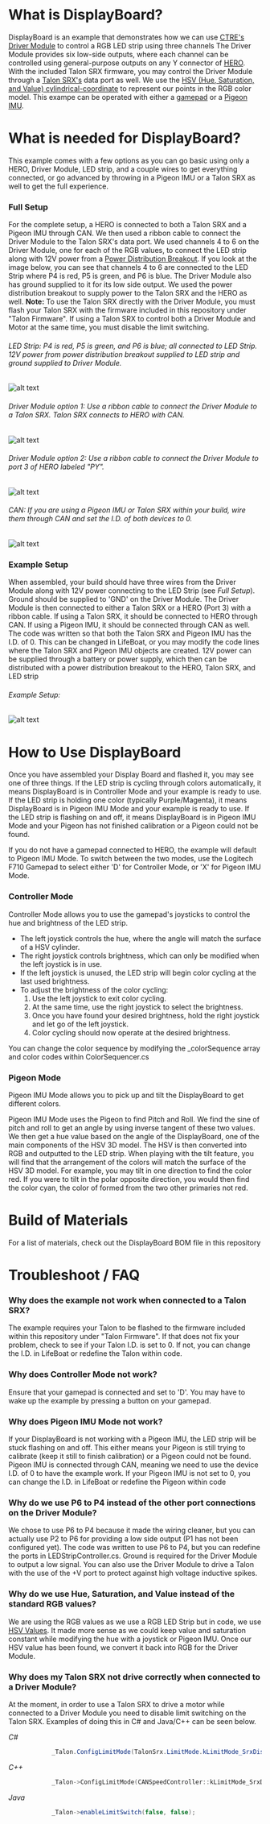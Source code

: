 # What is DisplayBoard?
DisplayBoard is an example that demonstrates how we can use [CTRE's Driver Module](http://www.ctr-electronics.com/gadgeteer-driver-module.html) to control a RGB LED strip using three channels The Driver Module provides six low-side outputs, where each channel can be controlled using general-purpose outputs on any Y connector of [HERO](http://www.ctr-electronics.com/hro.html). With the included Talon SRX firmware, you may control the Driver Module through a [Talon SRX's](http://www.ctr-electronics.com/talon-srx.htm) data port as well.  We use the [HSV (Hue, Saturation, and Value) cylindrical-coordinate](https://en.wikipedia.org/wiki/HSL_and_HSV) to represent our points in the RGB color model. This exampe can be operated with either a [gamepad](https://www.amazon.com/Logitech-940-000117-Gamepad-F710/dp/B0041RR0TW/ref=sr_1_1?ie=UTF8&qid=1494953942&sr=8-1&keywords=Logitech+f709) or a [Pigeon IMU](http://www.ctr-electronics.com/gadgeteer-imu-module-pigeon.html).

# What is needed for DisplayBoard?
This example comes with a few options as you can go basic using only a HERO, Driver Module, LED strip, and a couple wires to get everything connected, or go advanced by throwing in a Pigeon IMU or a Talon SRX as well to get the full experience.

### Full Setup
For the complete setup, a HERO is connected to both a Talon SRX and a Pigeon IMU through CAN. We then used a ribbon cable to connect the Driver Module to the Talon SRX's data port. We used channels 4 to 6 on the Driver Module, one for each of the RGB values, to connect the LED strip along with 12V power from a [Power Distribution Breakout](http://www.ctr-electronics.com/power-distribution-breakout.html). If you look at the image below, you can see that channels 4 to 6 are connected to the LED Strip where P4 is red, P5 is green, and P6 is blue. The Driver Module also has ground supplied to it for its low side output. We used the power distribution breakout to supply power to the Talon SRX and the HERO as well. **Note:** To use the Talon SRX directly with the Driver Module, you must flash your Talon SRX with the firmware included in this repository under "Talon Firmware". If using a Talon SRX to control both a Driver Module and Motor at the same time, you must disable the limit switching.

###### LED Strip: P4 is red, P5 is green, and P6 is blue; all connected to LED Strip. 12V power from power distribution breakout supplied to LED strip and ground supplied to Driver Module.
![alt text](https://github.com/CrossTheRoadElec/Phoenix-Examples-Languages/blob/Worlds_Demo_Examples/HERO%20C%23/DisplayBoard/README%20Images/DriverStrip.jpg)

###### Driver Module option 1: Use a ribbon cable to connect the Driver Module to a Talon SRX. Talon SRX connects to HERO with CAN.
![alt text](https://github.com/CrossTheRoadElec/Phoenix-Examples-Languages/blob/Worlds_Demo_Examples/HERO%20C%23/DisplayBoard/README%20Images/TalonDriver.jpg)
###### Driver Module option 2: Use a ribbon cable to connect the Driver Module to port 3 of HERO labeled "PY".
![alt text](https://github.com/CrossTheRoadElec/Phoenix-Examples-Languages/blob/Worlds_Demo_Examples/HERO%20C%23/DisplayBoard/README%20Images/HeroDriver.jpg)

###### CAN: If you are using a Pigeon IMU or Talon SRX within your build, wire them through CAN and set the I.D. of both devices to 0.
![alt text](https://github.com/CrossTheRoadElec/Phoenix-Examples-Languages/blob/Worlds_Demo_Examples/HERO%20C%23/DisplayBoard/README%20Images/CAN.jpg)

### Example Setup
When assembled, your build should have three wires from the Driver Module along with 12V power connecting to the LED Strip (see *Full Setup*). Ground should be supplied to 'GND' on the Driver Module. The Driver Module is then connected to either a Talon SRX or a HERO (Port 3) with a ribbon cable. If using a Talon SRX, it should be connected to HERO through CAN. If using a Pigeon IMU, it should be connected through CAN as well. The code was written so that both the Talon SRX and Pigeon IMU has the I.D. of 0. This can be changed in LifeBoat, or you may modify the code lines where the Talon SRX and Pigeon IMU objects are created. 12V power can be supplied through a battery or power supply, which then can be distributed with a power distribution breakout to the HERO, Talon SRX, and LED strip
###### Example Setup:
![alt text](https://github.com/CrossTheRoadElec/Phoenix-Examples-Languages/blob/Worlds_Demo_Examples/HERO%20C%23/DisplayBoard/README%20Images/Setup.jpg)

# How to Use DisplayBoard
Once you have assembled your Display Board and flashed it, you may see one of three things. If the LED strip is cycling through colors automatically, it means DisplayBoard is in Controller Mode and your example is ready to use. If the LED strip is holding one color (typically Purple/Magenta), it means DisplayBoard is in Pigeon IMU Mode and your example is ready to use. If the LED strip is flashing on and off, it means DisplayBoard is in Pigeon IMU Mode and your Pigeon has not finished calibration or a Pigeon could not be found.

If you do not have a gamepad connected to HERO, the example will default to Pigeon IMU Mode. To switch between the two modes, use the Logitech F710 Gamepad to select either 'D' for Controller Mode, or 'X' for Pigeon IMU Mode. 

### Controller Mode
Controller Mode allows you to use the gamepad's joysticks to control the hue and brightness of the LED strip. 
* The left joystick controls the hue, where the angle will match the surface of a HSV cylinder.
* The right joystick controls brightness, which can only be modified when the left joystick is in use.
* If the left joystick is unused, the LED strip will begin color cycling at the last used brightness.
* To adjust the brightness of the color cycling:
  1. Use the left joystick to exit color cycling.
  2. At the same time, use the right joystick to select the brightness.
  3. Once you have found your desired brightness, hold the right joystick and let go of the left joystick.
  4. Color cycling should now operate at the desired brightness.
  
You can change the color sequence by modifying the _colorSequence array and color codes within ColorSequencer.cs

### Pigeon Mode
Pigeon IMU Mode allows you to pick up and tilt the DisplayBoard to get different colors.

Pigeon IMU Mode uses the Pigeon to find Pitch and Roll. We find the sine of pitch and roll to get an angle by using inverse tangent of these two values. We then get a hue value based on the angle of the DisplayBoard, one of the main components of the HSV 3D model. The HSV is then converted into RGB and outputted to the LED strip. When playing with the tilt feature, you will find that the arrangement of the colors will match the surface of the HSV 3D model. For example, you may tilt in one direction to find the color red. If you were to tilt in the polar opposite direction, you would then find the color cyan, the color of formed from the two other primaries not red.

# Build of Materials
For a list of materials, check out the DisplayBoard BOM file in this repository

# Troubleshoot / FAQ
### Why does the example not work when connected to a Talon SRX?
The example requires your Talon to be flashed to the firmware included within this repository under "Talon Firmware". If that does not fix your problem, check to see if your Talon I.D. is set to 0. If not, you can change the I.D. in LifeBoat or redefine the Talon within code.

### Why does Controller Mode not work?
Ensure that your gamepad is connected and set to 'D'. You may have to wake up the example by pressing a button on your gamepad.

### Why does Pigeon IMU Mode not work?
If your DisplayBoard is not working with a Pigeon IMU, the LED strip will be stuck flashing on and off. This either means your Pigeon is still trying to calibrate (keep it still to finish calibration) or a Pigeon could not be found. Pigeon IMU is connected through CAN, meaning we need to use the device I.D. of 0 to have the example work. If your Pigeon IMU is not set to 0, you can change the I.D. in LifeBoat or redefine the Pigeon within code

### Why do we use P6 to P4 instead of the other port connections on the Driver Module?
We chose to use P6 to P4 because it made the wiring cleaner, but you can actually use P2 to P6 for providing a low side output (P1 has not been configured yet). The code was written to use P6 to P4, but you can redefine the ports in LEDStripController.cs. Ground is required for the Driver Module to output a low signal. You can also use the Driver Module to drive a Talon with the use of the +V port to protect against high voltage inductive spikes. 

### Why do we use Hue, Saturation, and Value instead of the standard RGB values?
We are using the RGB values as we use a RGB LED Strip but in code, we use [HSV Values](https://en.wikipedia.org/wiki/HSL_and_HSV). It made more sense as we could keep value and saturation constant while modifying the hue with a joystick or Pigeon IMU. Once our HSV value has been found, we convert it back into RGB for the Driver Module.

### Why does my Talon SRX not drive correctly when connected to a Driver Module?
At the moment, in order to use a Talon SRX to drive a motor while connected to a Driver Module you need to disable limit switching on the Talon SRX. Examples of doing this in C# and Java/C++ can be seen below.

*C#*
```c#
            _Talon.ConfigLimitMode(TalonSrx.LimitMode.kLimitMode_SrxDisableSwitchInputs);
```

*C++*
```c++
            _Talon->ConfigLimitMode(CANSpeedController::kLimitMode_SrxDisableSwitchInputs);
```

*Java*
```java
            _Talon->enableLimitSwitch(false, false);
```             
